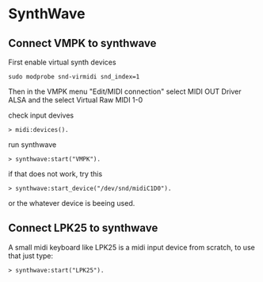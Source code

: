 # SynthWave

## Connect VMPK to synthwave

First enable virtual synth devices 

    sudo modprobe snd-virmidi snd_index=1

Then in the VMPK menu "Edit/MIDI connection" select MIDI OUT Driver ALSA
and the select Virtual Raw MIDI 1-0

check input devives

    > midi:devices().
	
run synthwave

    > synthwave:start("VMPK").

if that does not work, try this

    > synthwave:start_device("/dev/snd/midiC1D0").
	
or the whatever device is beeing used.

## Connect LPK25 to synthwave

A small midi keyboard like LPK25 is a midi input device from
scratch, to use that just type:

    > synthwave:start("LPK25").
